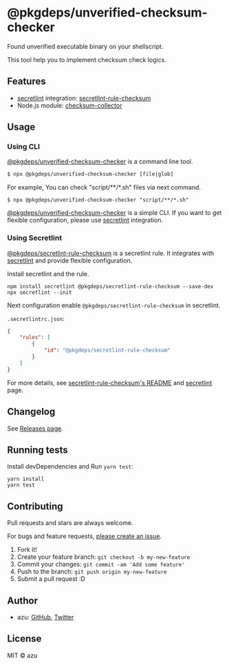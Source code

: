 # @pkgdeps/unverified-checksum-checker

Found unverified executable binary on your shellscript.

This tool help you to implement checksum check logics. 

## Features

- [secretlint](https://github.com/secretlint/secretlint) integration: [secretlint-rule-checksum](./packages/secretlint-rule-checksum)
- Node.js module: [checksum-collector](./packages/checksum-collector)

## Usage

### Using CLI

[@pkgdeps/unverified-checksum-checker](https://www.npmjs.com/package/@pkgdeps/unverified-checksum-checker) is a command line tool.

```sh
$ npx @pkgdeps/unverified-checksum-checker [file|glob]
```

For example, You can check "script/**/*.sh" files via next command.

```
$ npx @pkgdeps/unverified-checksum-checker "script/**/*.sh"
```

[@pkgdeps/unverified-checksum-checker](https://www.npmjs.com/package/@pkgdeps/unverified-checksum-checker) is a simple CLI.
If you want to get flexible configuration, please use [secretlint](https://github.com/secretlint/secretlint) integration.

### Using Secretlint

[@pkgdeps/secretlint-rule-checksum](https://www.npmjs.com/package/@pkgdeps/secretlint-rule-checksum) is a secretlint rule.
It integrates with [secretlint](https://github.com/secretlint/secretlint) and provide flexible configuration.

Install secretlint and the rule.

```
npm install secretlint @pkgdeps/secretlint-rule-checksum --save-dev
npx secretlint --init
```

Next configuration enable `@pkgdeps/secretlint-rule-checksum` in secretlint.

`.secretlintrc.json`:

```json
{
    "rules": [
        {
            "id": "@pkgdeps/secretlint-rule-checksum"
        }
    ]
}
```

For more details, see [secretlint-rule-checksum's README](./packages/secretlint-rule-checksum) and [secretlint](https://github.com/secretlint/secretlint) page.

## Changelog

See [Releases page](https://github.com/pkgdeps/unverified-checksum-checker/releases).

## Running tests

Install devDependencies and Run `yarn test`:

    yarn install
    yarn test

## Contributing

Pull requests and stars are always welcome.

For bugs and feature requests, [please create an issue](https://github.com/pkgdeps/unverified-checksum-checker/issues).

1. Fork it!
2. Create your feature branch: `git checkout -b my-new-feature`
3. Commit your changes: `git commit -am 'Add some feature'`
4. Push to the branch: `git push origin my-new-feature`
5. Submit a pull request :D

## Author

- azu: [GitHub](https://github.com/azu), [Twitter](https://twitter.com/azu_re)

## License

MIT © azu
